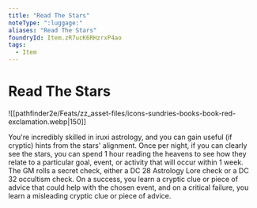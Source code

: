 ```yaml
---
title: "Read The Stars"
noteType: ":luggage:"
aliases: "Read The Stars"
foundryId: Item.zR7ucK6RHzrxP4ao
tags:
  - Item
---
```


# Read The Stars
![[pathfinder2e/Feats/zz_asset-files/icons-sundries-books-book-red-exclamation.webp|150]]

You're incredibly skilled in iruxi astrology, and you can gain useful (if cryptic) hints from the stars' alignment. Once per night, if you can clearly see the stars, you can spend 1 hour reading the heavens to see how they relate to a particular goal, event, or activity that will occur within 1 week. The GM rolls a secret check, either a DC 28 Astrology Lore check or a DC 32 occultism check. On a success, you learn a cryptic clue or piece of advice that could help with the chosen event, and on a critical failure, you learn a misleading cryptic clue or piece of advice.
